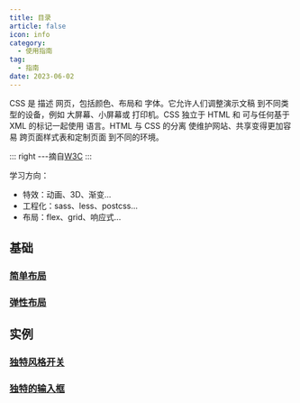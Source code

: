 ```yaml
---
title: 目录
article: false
icon: info
category:
  - 使用指南
tag:
  - 指南
date: 2023-06-02
---
```


CSS 是 描述 网页，包括颜色、布局和 字体。它允许人们调整演示文稿 到不同类型的设备，例如 大屏幕、小屏幕或 打印机。CSS 独立于 HTML 和 可与任何基于 XML 的标记一起使用 语言。HTML 与 CSS 的分离 使维护网站、共享变得更加容易 跨页面样式表和定制页面 到不同的环境。

::: right
---摘自[W3C](https://www.w3.org/standards/webdesign/htmlcss)
:::

学习方向：
- 特效：动画、3D、渐变...
- 工程化：sass、less、postcss...
- 布局：flex、grid、响应式...

## 基础
### [简单布局](layout.md)
### [弹性布局](flex.md)

## 实例
### [独特风格开关](switch.md)
### [独特的输入框](input.md)